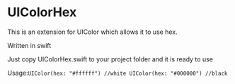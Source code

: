 # UIColorHex

This is an extension for UIColor which allows it to use hex.

Written in swift

Just copy UIColorHex.swift to your project folder and it is ready to use

Usage:`
UIColor(hex: "#ffffff") //white
UIColor(hex: "#000000") //black
`
